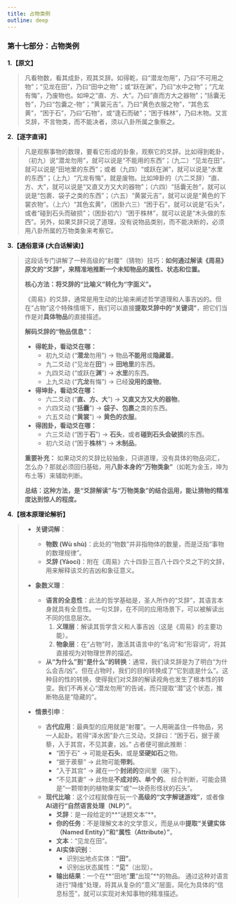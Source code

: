 ```yaml
---
title: 占物类例
outline: deep
---
```

  
### **第十七部分：占物类例**

**1.【原文】**
> 凡看物数，看其成卦，观其爻辞。如得乾，曰“潜龙勿用”，乃曰“不可用之物”；“见龙在田”，乃曰“田中之物”；或“跃在渊”，乃曰“水中之物”；“亢龙有悔”，乃废物也。如坤之“直、方、大”。乃曰“直而方大之器物”；“括囊无咎”，乃曰“包囊之-物”；“黄裳元吉”。乃曰“黄色衣服之物”，“其色玄黄”，“困于石”，乃曰“石物”，或“逢石而破”；“困于株林”，乃曰木物。又言爻辞，不言物类，而不能决者，须以八卦所属之象察之。

**2.【逐字直译】**
> 凡是观察事物的数理，要看它形成的卦象，观察它的爻辞。比如得到乾卦，（初九）说“潜龙勿用”，就可以说是“不能用的东西”；（九二）“见龙在田”，就可以说是“田地里的东西”；或者（九四）“或跃在渊”，就可以说是“水里的东西”；（上九）“亢龙有悔”，就是废物。比如坤卦的（六二爻辞）“直、方、大”，就可以说是“又直又方又大的器物”；（六四）“括囊无咎”，就可以说是“包裹、袋子之类的东西”；（六五）“黄裳元吉”，就可以说是“黄色的下裳衣物”。（上六）“其色玄黄”，（困卦六三）“困于石”，就可以说是“石头”，或者“碰到石头而破损”；（困卦初六）“困于株林”，就可以说是“木头做的东西”。另外，如果爻辞只说了道理，没有说物品类别，而不能决断的，必须用八卦所属的万物类象来考察它。

**3.【通俗意译 (大白话解读)】**
> 这段话专门讲解了一种高级的“射覆”（猜物）技巧：**如何通过解读《周易》原文的“爻辞”，来精准地推断一个未知物品的属性、状态和位置。**
> 
> **核心方法：将爻辞的“比喻义”转化为“字面义”。**
> 
> 《周易》的爻辞，通常是用生动的比喻来阐述哲学道理和人事吉凶的。但在“占物”这个特殊情境下，我们可以直接**提取爻辞中的“关键词”**，把它们当作是对**具体物品**的直接描述。
> 
> **解码爻辞的“物品信息”：**
> 
> *   **得乾卦，看动爻在哪：**
>     *   初九爻动 (“**潜龙**勿用”) -> 物品**不能用**或**隐藏着**。
>     *   九二爻动 (“见龙在**田**”) -> **田地里**的东西。
>     *   九四爻动 (“或跃在**渊**”) -> **水里**的东西。
>     *   上九爻动 (“**亢龙**有悔”) -> 已经**没用的废物**。
> *   **得坤卦，看动爻在哪：**
>     *   六二爻动 (“**直、方、大**”) -> **又直又方又大的器物**。
>     *   六四爻动 (“**括囊**”) -> **袋子、包裹**之类的东西。
>     *   六五爻动 (“**黄裳**”) -> **黄色的衣服**。
> *   **得困卦，看动爻在哪：**
>     *   六三爻动 (“困于**石**”) -> **石头**，或者**碰到石头会破损**的东西。
>     *   初六爻动 (“困于**株林**”) -> **木制品**。
> 
> **重要补充：**
> 如果动爻的爻辞比较抽象，只讲道理，没有具体的物品词汇，怎么办？那就必须回归基础，用**八卦本身的“万物类象”**（如乾为金玉，坤为布土等）来辅助判断。
> 
> **总结：这种方法，是“爻辞解读”与“万物类象”的结合运用，能让猜物的精准度达到惊人的程度。**

**4.【根本原理论解析】**
> *   **关键词解**：
>     *   **物数 (Wù shù)**：此处的“物数”并非指物体的数量，而是泛指“事物的数理规律”。
>     *   **爻辞 (Yáocí)**：附在《周易》六十四卦三百八十四个爻之下的文辞，用来解释该爻的吉凶和象征意义。
> 
> *   **象数义理**：
>     *   **语言的全息性**：此法的哲学基础是，圣人所作的“爻辞”，其语言本身就具有全息性。一句爻辞，在不同的应用场景下，可以被解读出不同的信息层次。
>         1.  **义理层**：解读其哲学含义和人事吉凶（这是《周易》的主要功能）。
>         2.  **物象层**：在“占物”时，激活其语言中的“名词”和“形容词”，将其直接视为对物理世界的描述。
>     *   **从“为什么”到“是什么”的转换**：通常，我们读爻辞是为了明白“为什么会吉/凶”。但在占物时，我们的目的转换成了“它到底是什么”。这种目的性的转换，使得我们对爻辞的解读视角也发生了根本性的转变。我们不再关心“潜龙勿用”的告诫，而只提取“潜”这个状态，推断物品是“隐藏的”。
> 
> *   **情景引申**：
>     *   **古代应用**：最典型的应用就是“射覆”。一人用碗盖住一件物品，另一人起卦。若得“泽水困”卦六三爻动，爻辞曰：“困于石，据于蒺藜，入于其宫，不见其妻，凶。” 占者便可据此推断：
>         *   “困于石” -> 可能是**石头**，或是**坚硬如石**之物。
>         *   “据于蒺藜” -> 此物可能**带刺**。
>         *   “入于其宫” -> 藏在一个**封闭的**空间里（碗下）。
>         *   “不见其妻” -> 此物是**不成对的、单个的**。
>         综合判断，可能会猜是“一颗带刺的植物果实”或“一块奇形怪状的石头”。
>     *   **现代比喻**：这个过程就像在玩一个**高级的“文字解谜游戏”**，或者像**AI进行“自然语言处理（NLP）”**。
>         *   **爻辞**：是一段给定的**“谜题文本”**。
>         *   **你的任务**：不是理解文本的文学意义，而是从中**提取“关键实体（Named Entity）”**和**“属性（Attribute）”**。
>         *   **文本**：“见龙在田”。
>         *   **AI实体识别**：
>             *   识别出地点实体：**“田”**。
>             *   识别出状态属性：**“见”**（出现）。
>         *   **输出结果**：一个在**“田地”**里**“出现”**的物品。
>         通过这种对语言进行“降维”处理，将其从复杂的“意义”层面，简化为具体的“信息标签”，就可以实现对未知事物的精准描述。
